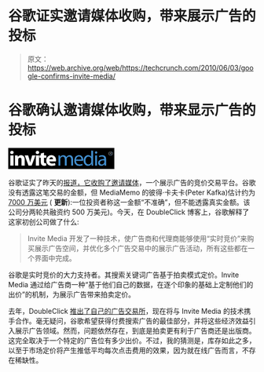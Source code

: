 # 谷歌证实邀请媒体收购，带来展示广告的投标

> 原文：<https://web.archive.org/web/https://techcrunch.com/2010/06/03/google-confirms-invite-media/>

# 谷歌确认邀请媒体收购，带来显示广告的投标

![](img/10cf86d00691661ce1567ebd050e67bb.png)

谷歌证实了昨天的[报道，它收购了](https://web.archive.org/web/20230331020945/https://techcrunch.com/2010/06/02/google-reportedly-acquiring-invite-media-for-approximately-70-million/)[邀请媒体](https://web.archive.org/web/20230331020945/http://www.invitemedia.com/)，一个展示广告的竞价交易平台。谷歌没有透露这笔交易的金额，但 MediaMemo 的彼得·卡夫卡(Peter Kafka)估计约为[7000 万美元](https://web.archive.org/web/20230331020945/http://mediamemo.allthingsd.com/20100602/exclusive-google-buys-invite-media/) ( **更新**):一位投资者称这一金额“不准确”，但不能透露真实金额。该公司分两轮共融资约 500 万美元)。今天，在 DoubleClick 博客上，谷歌解释了这家初创公司做了什么:

> Invite Media 开发了一种技术，使广告商和代理商能够使用“实时竞价”来购买展示广告空间，并优化多个广告交易中的展示广告活动，所有这些都在一个界面中完成。

谷歌是实时竞价的大力支持者。其搜索关键词广告基于拍卖模式定价。Invite Media 通过给广告商一种“基于他们自己的数据，在逐个印象的基础上定制他们的出价”的机制，为展示广告带来拍卖定价。

去年，DoubleClick [推出了自己的广告交易所](https://web.archive.org/web/20230331020945/https://techcrunch.com/2009/09/18/googles-doubleclick-launches-new-marketplace-for-display-ads/)，现在将与 Invite Media 的技术携手合作。毫无疑问，谷歌希望获得付费搜索广告的最佳部分，并将这些经济效益引入展示广告领域。然而，问题依然存在，到底是拍卖更有利于广告商还是出版商。这完全取决于一个特定的广告位有多少出价。不过，我的猜测是，库存如此之多，以至于市场定价将产生推低平均每次点击费用的效果，因为就在线广告而言，不存在稀缺性。